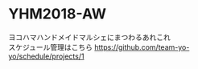 # YHM2018-AW

ヨコハマハンドメイドマルシェにまつわるあれこれ  
スケジュール管理はこちら https://github.com/team-yo-yo/schedule/projects/1
